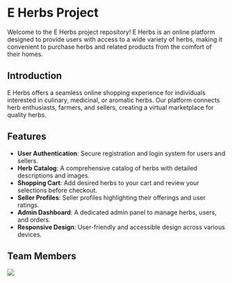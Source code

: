# E Herbs Project

Welcome to the E Herbs project repository! E Herbs is an online platform designed to provide users with access to a wide variety of herbs, making it convenient to purchase herbs and related products from the comfort of their homes.


## Introduction

E Herbs offers a seamless online shopping experience for individuals interested in culinary, medicinal, or aromatic herbs. Our platform connects herb enthusiasts, farmers, and sellers, creating a virtual marketplace for quality herbs.

## Features

- **User Authentication**: Secure registration and login system for users and sellers.
- **Herb Catalog**: A comprehensive catalog of herbs with detailed descriptions and images.
- **Shopping Cart**: Add desired herbs to your cart and review your selections before checkout.
- **Seller Profiles**: Seller profiles highlighting their offerings and user ratings.
- **Admin Dashboard**: A dedicated admin panel to manage herbs, users, and orders.
- **Responsive Design**: User-friendly and accessible design across various devices.

## Team Members
<a href="https://github.com/NeverYash/MiniProject/graphs/contributors">
  <img src="https://contrib.rocks/image?repo=NeverYash/MiniProject" />
</a>

